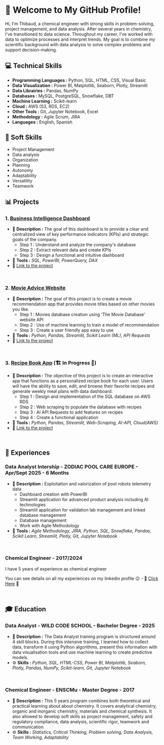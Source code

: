 # 👋 Welcome to My GitHub Profile!

Hi, I'm Thibaud, a chemical engineer with strong skills in problem-solving, project management, and data analysis. 
After several years in chemistry, I've transitioned to data science. Throughout my career, I've worked with data to optimize processes and interpret trends. 
My goal is to combine my scientific background with data analysis to solve complex problems and support decision-making.

## 💻 Technical Skills

- **Programming Languages :** Python, SQL, HTML, CSS, Visual Basic
- **Data Visualization :** Power BI, Matplotlib, Seaborn, Plotly, Streamlit
- **Data Librairies :** Pandas, NumPy
- **Databases :** MySQL, PostgreSQL, Snowflake, DBT
- **Machine Learning :** Scikit-learn
- **Cloud :** AWS (S3, RDS, EC2)
- **Other Tools :** Git, Jupyter Notebook, Excel
- **Methodology :** Agile Scrum, JIRA
- **Languages :** English, Spanish 


## 🤝 Soft Skills

- Project Management
- Data analysis
- Organization
- Planning
- Autonomy
- Adaptability
- Versatility
- Teamwork


## 📊 Projects

### 1. <ins>Business Intelligence Dashboard</ins>

- 📄 **Description :** The goal of this dashboard is to provide a clear and centralized view of key performance indicators (KPIs) and strategic goals of the company.
  -  Step 1 : Understand and analyze the company's database
  -  Step 2 : Extract relevant data and create KPIs
  -  Step 3 : Design a functional and intuitive dashboard
- 🔧 **Tools :** *SQL, PowerBI, PowerQuery, DAX*
- 🌟 [Link to the project](https://github.com/Thibaud-TR/business_intelligence_dashboard)

<br>

### 2. <ins>Movie Advice Website</ins>

- 📄 **Description :** The goal of this project is to create a movie recommendation app that provides movie titles based on other movies you like.
  -  Step 1 : Movies database creation using 'The Movie Database' website API
  -  Step 2 : Use of machine learning to train a model of recommendation
  -  Step 3 : Create a user friendly app easy to use
- 🔧 **Tools :** *Python, Pandas, Streamlit, Scikit Learn (ML), API Requests*
- 🌟 [Link to the project](https://github.com/Thibaud-TR/Movie_advice)

<br>

### 3. <ins>Recipe Book App</ins> (🏗 In Progress 🚧)

- 📄 **Description :** The objective of this project is to create an interactive app that functions as a personalized recipe book for each user. Users will have the ability to save, edit, and browse their favorite recipes and generate weekly meal plans with data dashboard.
  -  Step 1 : Design and implementation of the SQL database on AWS RDS
  -  Step 2 : Web scraping to populate the database with recipes
  -  Step 3 : AI API Requests to add features on recipes
  -  Step 4 : Create a functional application
- 🔧 **Tools :** *Python, Pandas, Streamlit, Web-Scraping, AI-API, Cloud(AWS)*
- 🌟 [Link to the project](https://github.com/LunaGTN/DataChef)

<br>

## 💼 Experiences

### Data Analyst Intership - ZODIAC POOL CARE EUROPE - Apr/Sept 2025 - 6 Months

- 📄 **Description :** Exploitation and valorization of pool robots telemetry data
  - Dashboard creation with PowerBI
  - Streamlit application for advanced product analysis including AI technologies
  - Streamlit application for validation lab management and linked database management
  - Database management
  - Work with Agile Methodology
- 🔧 **Tools :** *Agile Methodology, JIRA, Python, SQL, Snowflake, Pandas, Scikit Learn, Streamlit, Plotly, Git, Jupyter Notebook*

<br>

### Chemical Engineer - 2017/2024
I have 5 years of experience as chemical engineer

You can see details on all my experiences on my linkedin profile 😉 - 🌟 [Click Here](https://www.linkedin.com/in/thibaud-rousselot-52747a12b) 🌟

<br>

## 🎓 Education 

### Data Analyst - WILD CODE SCHOOL - Bachelor Degree - 2025

- 📄 **Description :** The Data Analyst training program is structured around 4 skill blocks. During this intensive training, I learned how to collect data, transform it using Python algorithms, present this information with data visualisation tools and use machine learning to create predictive models.
- ⚙ **Skills :** *Python, SQL, HTML-CSS, Power BI, Matplotlib, Seaborn, Plotly, Pandas, NumPy, Scikit-learn, Git, Jupyter Notebook*

<br>

### Chemical Engineer - ENSCMu - Master Degree - 2017

- 📄 **Description :** This 5 years program combines both theoretical and practical learning about about chemistry. It covers analytical chemistry, organic and inorganic chemistry, materials and chemical synthesis. It also allowed to develop soft skills as project management, safety and regulatory compliance, data analysis, scientific rigor, teamwork and communication
- ⚙ **Skills :** *Statistics, Critical Thinking, Problem solving, Data Analysis, Team Working, Adaptability*



<!---
Thibaud-TR/Thibaud-TR is a ✨ special ✨ repository because its `README.md` (this file) appears on your GitHub profile.
You can click the Preview link to take a look at your changes.
--->
